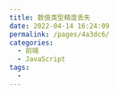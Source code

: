 ```yaml
---
title: 数值类型精度丢失
date: 2022-04-14 16:24:09
permalink: /pages/4a3dc6/
categories:
  - 前端
  - JavaScript
tags:
  - 
---
```

